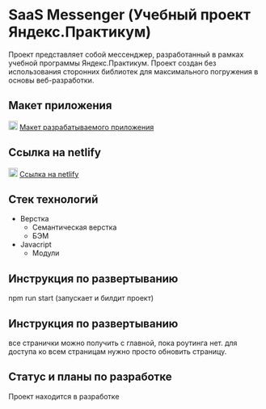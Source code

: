 # SaaS Messenger (Учебный проект Яндекс.Практикум)

Проект представляет собой мессенджер, разработанный в рамках учебной программы Яндекс.Практикум. Проект создан без использования сторонних библиотек для максимального погружения в основы веб-разработки.

## Макет приложения

<img src="https://www.svgrepo.com/show/452202/figma.svg" alt="Figma" width="18" height="18" /> [Макет разрабатываемого приложения](https://www.figma.com/design/SXczNhdiiOZJgogyqk54Iu/Messenger?node-id=0-1&t=dpI4SGRkugKncPCH-1)

## Cсылка на netlify 

<img src="https://www.svgrepo.com/show/376339/netlify.svg" alt="Figma" width="18" height="18" /> [Ссылка на netlify](https://partialmessenger.netlify.app/)

## Стек технологий

- Верстка
  - Семантическая верстка
  - БЭМ
- Javacript
  - Модули

## Инструкция по развертыванию

npm run start (запускает и билдит проект)

## Инструкция по развертыванию

все странички можно получить с главной, пока роутинга нет. 
для доступа ко всем страницам нужно просто обновить страницу. 



## Статус и планы по разработке

Проект находится в разработке
